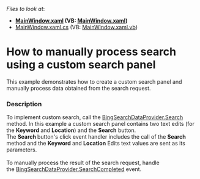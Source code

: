 <!-- default file list -->
*Files to look at*:

* **[MainWindow.xaml](./CS/MapControl_SearchPanel/MainWindow.xaml) (VB: [MainWindow.xaml](./VB/MapControl_SearchPanel/MainWindow.xaml))**
* [MainWindow.xaml.cs](./CS/MapControl_SearchPanel/MainWindow.xaml.cs) (VB: [MainWindow.xaml.vb](./VB/MapControl_SearchPanel/MainWindow.xaml.vb))
<!-- default file list end -->
# How to manually process search using a custom search panel


This example demonstrates how to create a custom search panel and manually process data obtained from the search request.


<h3>Description</h3>

<p>To implement custom search, call the&nbsp;<a href="https://documentation.devexpress.com/#WPF/DevExpressXpfMapBingSearchDataProvider_Searchtopic">BingSearchDataProvider.Search</a> method. In this example a custom search panel contains two text edits (for the <strong>Keyword</strong> and <strong>Location</strong>) and the <strong>Search</strong> button.<br />The <strong>Search </strong>button's click event handler includes&nbsp;the call of the <strong>Search</strong> method and&nbsp;the <strong>Keyword</strong> and <strong>Location</strong> Edits text values are sent as its parameters.<br /><br />To manually process the&nbsp;result of the search request, handle the&nbsp;<a href="https://documentation.devexpress.com/#WPF/clsDevExpressXpfMapBingSearchDataProvidertopic">BingSearchDataProvider.SearchCompleted</a> event.</p>

<br/>


